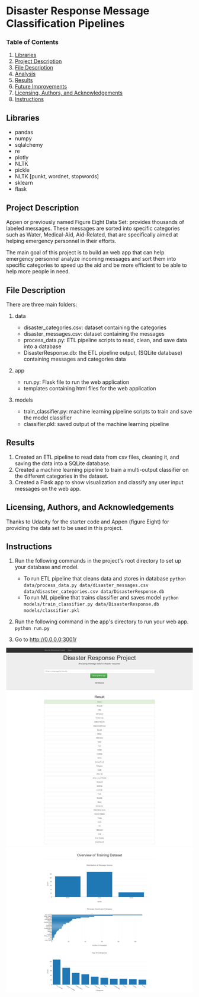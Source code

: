 # Disaster Response Message Classification Pipelines

### Table of Contents

1. [Libraries](#Libraries)
2. [Project Description](#ProjectDescription)
3. [File Description](#FileDescription)
4. [Analysis](#Analysis)
5. [Results](#Results)
6. [Future Improvements](#FutureImprovements)
7. [Licensing, Authors, and Acknowledgements](#Licensing)
8. [Instructions](#Instructions)


## Libraries <a name="Libraries"></a>
* pandas
* numpy
* sqlalchemy
* re
* plotly
* NLTK
* pickle
* NLTK [punkt, wordnet, stopwords]
* sklearn
* flask

## Project Description <a name="ProjectDescription"></a>
Appen or previously named Figure Eight Data Set: provides thousands of labeled messages. These messages are sorted into specific categories such as Water, Medical-Aid, Aid-Related, that are specifically aimed at helping emergency personnel in their efforts.

The main goal of this project is to build an web app that can help emergency personnel analyze incoming messages and sort them into specific categories to speed up the aid and be more efficient to be able to help more people in need.

## File Description <a name="FileDescription"></a>
There are three main folders:

1. data
    - disaster_categories.csv: dataset containing the categories
    - disaster_messages.csv: dataset containing the messages
    - process_data.py: ETL pipeline scripts to read, clean, and save data into a database
    - DisasterResponse.db: the ETL pipeline output, (SQLite database) containing messages and categories data
    
2. app
    - run.py: Flask file to run the web application
    - templates containing html files for the web application
    
3. models
    - train_classifier.py: machine learning pipeline scripts to train and save the model classifier
    - classifier.pkl: saved output of the machine learning pipeline


## Results <a name="Results"></a>
1. Created an ETL pipeline to read data from csv files, cleaning it, and saving the data into a SQLite database.
2. Created a machine learning pipeline to train a multi-output classifier on the different categories in the dataset.
3. Created a Flask app to show visualization and classify any user input messages on the web app.


## Licensing, Authors, and Acknowledgements <a name="Licensing"></a>
Thanks to Udacity for the starter code and Appen (figure Eight) for providing the data set to be used in this project.


## Instructions <a name="Instructions"></a>
1. Run the following commands in the project's root directory to set up your database and model.

    - To run ETL pipeline that cleans data and stores in database
        `python data/process_data.py data/disaster_messages.csv data/disaster_categories.csv data/DisasterResponse.db`
    - To run ML pipeline that trains classifier and saves model
        `python models/train_classifier.py data/DisasterResponse.db models/classifier.pkl`

2. Run the following command in the app's directory to run your web app.
    `python run.py`

3. Go to http://0.0.0.0:3001/

![alt text](https://github.com/navidebra/drsproj/blob/main/Images/Screenshot%202022-08-22%20at%2022-47-35%20Disasters.png)
![alt text](https://github.com/navidebra/drsproj/blob/main/Images/Screenshot%202022-08-22%20at%2022-52-27%20Disasters.png)

